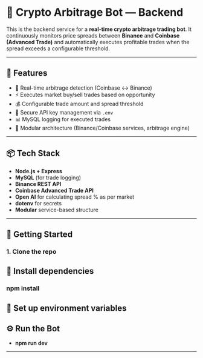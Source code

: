 # 🤖 Crypto Arbitrage Bot — Backend

This is the backend service for a **real-time crypto arbitrage trading bot**. It continuously monitors price spreads between **Binance** and **Coinbase (Advanced Trade)** and automatically executes profitable trades when the spread exceeds a configurable threshold.

---

## 📌 Features

- 🔁 Real-time arbitrage detection (Coinbase ↔ Binance)
- ⚡ Executes market buy/sell trades based on opportunity
- 💰 Configurable trade amount and spread threshold
- 🔐 Secure API key management via `.env`
- 📊 MySQL logging for executed trades
- 🧠 Modular architecture (Binance/Coinbase services, arbitrage engine)

---

## 📦 Tech Stack

- **Node.js + Express**
- **MySQL** (for trade logging)
- **Binance REST API**
- **Coinbase Advanced Trade API**
- **Open AI** for calculating spread % as per market
- **dotenv** for secrets
- **Modular** service-based structure

---

## 🚀 Getting Started

### 1. Clone the repo


## 🚀 Install dependencies

### npm install

## 🚀 Set up environment variables

## ⚙️ Run the Bot
- **npm run dev**

---